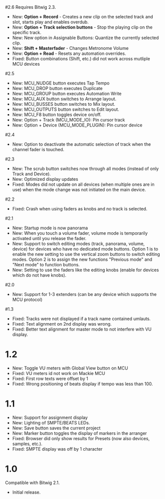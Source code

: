 #2.6
Requires Bitwig 2.3.
* New: **Option + Record** - Creates a new clip on the selected track and slot, starts play and enables overdub.
* New: **Option + Track selection buttons** - Stop the playing clip on the specific track.
* New: New option in Assignable Buttons: Quantize the currently selected clip.
* New: **Shift + Masterfader** - Changes Metronome Volume
* New: **Option + Read** - Resets any automation overrides.
* Fixed: Button combinations (Shift, etc.) did not work across mutliple MCU devices

#2.5
* New: MCU_NUDGE button executes Tap Tempo
* New: MCU_DROP button executes Duplicate
* New: MCU_GROUP button executes Automation Write
* New: MCU_AUX button switches to Arrange layout.
* New: MCU_BUSSES button switches to Mix layout.
* New: MCU_OUTPUTS button switches to Edit layout.
* New: MCU_F8 button toggles device on/off.
* New: Option + Track (MCU_MODE_IO): Pin cursor track
* New: Option + Device (MCU_MODE_PLUGIN): Pin cursor device

#2.4
* New: Option to deactivate the automatic selection of track when the channel fader is touched.

#2.3
* New: The scrub button switches now through all modes (instead of only Track and Device).
* New: Optimized display updates
* Fixed: Modes did not update on all devices (when multiple ones are in use) when the mode change was not initiated on the main device.

#2.2
* Fixed: Crash when using faders as knobs and no track is selected.

#2.1
* New: Startup mode is now panorama
* New: When you touch a volume fader, volume mode is temporarily activated until you release the fader.
* New: Support to switch editing modes (track, panorama, volume, device) for devices who have no dedicated mode buttons. Option 1 is to enable the new setting to use the vertical zoom buttons to switch editing modes. Option 2 is to assign the new functions "Previous mode" and "Next mode" to function buttons.
* New: Setting to use the faders like the editing knobs (enable for devices which do not have knobs).

#2.0
* New: Support for 1-3 extenders (can be any device which supports the MCU protocol)

#1.3
* Fixed: Tracks were not displayed if a track name contained umlauts.
* Fixed: Text alignment on 2nd display was wrong.
* Fixed: Better text alignment for master mode to not interfere with VU display.

# 1.2
* New: Toggle VU meters with Global View button on MCU
* Fixed: VU meters id not work on Mackie MCU
* Fixed: First row texts were offset by 1
* Fixed: Wrong positioning of beats display if tempo was less than 100.

# 1.1
* New: Support for assignment display
* New: Lighting of SMPTE/BEATS LEDs.
* New: Save button saves the current project
* New: Marker button toggles the display of markers in the arranger
* Fixed: Browser did only show results for Presets (now also devices, samples, etc.).
* Fixed: SMPTE display was off by 1 character

# 1.0
Compatible with Bitwig 2.1.
* Initial release.
